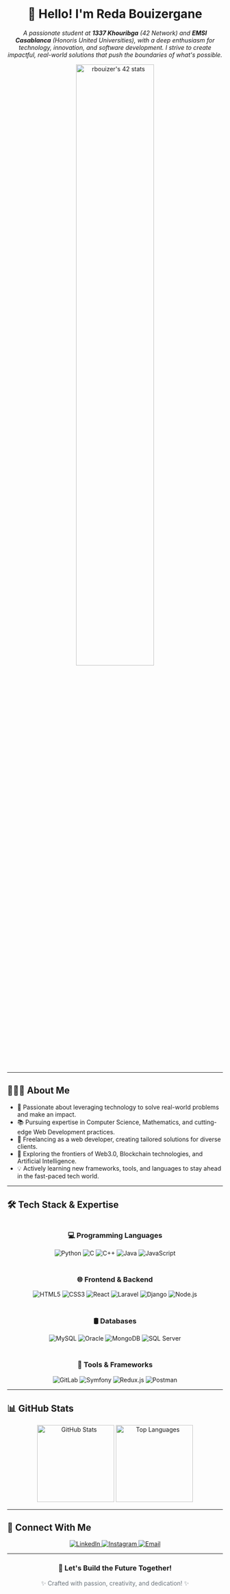 <h1 align="center">👋 Hello! I'm Reda Bouizergane</h1>

<p align="center">
  <em>
    A passionate student at <strong>1337 Khouribga</strong> (42 Network) and <strong>EMSI Casablanca</strong> (Honoris United Universities), with a deep enthusiasm for technology, innovation, and software development. I strive to create impactful, real-world solutions that push the boundaries of what's possible.
  </em>
</p>

<div align="center">
  <img src="https://badge.mediaplus.ma/greenbinary/rbouizer" alt="rbouizer's 42 stats" width="60%"/>
</div>

---

<h2>👨🏻‍💻 About Me</h2>
<ul>
  <li>🌟 Passionate about leveraging technology to solve real-world problems and make an impact.</li>
  <li>📚 Pursuing expertise in Computer Science, Mathematics, and cutting-edge Web Development practices.</li>
  <li>🔧 Freelancing as a web developer, creating tailored solutions for diverse clients.</li>
  <li>🚀 Exploring the frontiers of Web3.0, Blockchain technologies, and Artificial Intelligence.</li>
  <li>💡 Actively learning new frameworks, tools, and languages to stay ahead in the fast-paced tech world.</li>
</ul>

---

<h2>🛠️ Tech Stack & Expertise</h2>
<div align="center" style="display: flex; flex-wrap: wrap; justify-content: space-evenly; gap: 20px;">

  <div style="flex: 1 1 300px; min-width: 250px;">
    <h3>💻 Programming Languages</h3>
    <img src="https://img.shields.io/badge/Python-3776AB?style=for-the-badge&logo=python&logoColor=white" alt="Python" />
    <img src="https://img.shields.io/badge/C-00599C?style=for-the-badge&logo=c&logoColor=white" alt="C" />
    <img src="https://img.shields.io/badge/C++-00599C?style=for-the-badge&logo=cplusplus&logoColor=white" alt="C++" />
    <img src="https://img.shields.io/badge/Java-007396?style=for-the-badge&logo=java&logoColor=white" alt="Java" />
    <img src="https://img.shields.io/badge/JavaScript-F7DF1E?style=for-the-badge&logo=javascript&logoColor=black" alt="JavaScript" />
  </div>

  <div style="flex: 1 1 300px; min-width: 250px;">
    <h3>🌐 Frontend & Backend</h3>
    <img src="https://img.shields.io/badge/HTML5-E34F26?style=for-the-badge&logo=html5&logoColor=white" alt="HTML5" />
    <img src="https://img.shields.io/badge/CSS3-1572B6?style=for-the-badge&logo=css3&logoColor=white" alt="CSS3" />
    <img src="https://img.shields.io/badge/React-61DAFB?style=for-the-badge&logo=react&logoColor=black" alt="React" />
    <img src="https://img.shields.io/badge/Laravel-FF2D20?style=for-the-badge&logo=laravel&logoColor=white" alt="Laravel" />
    <img src="https://img.shields.io/badge/Django-092E20?style=for-the-badge&logo=django&logoColor=white" alt="Django" />
    <img src="https://img.shields.io/badge/Node.js-339933?style=for-the-badge&logo=nodedotjs&logoColor=white" alt="Node.js" />
  </div>

  <div style="flex: 1 1 300px; min-width: 250px;">
    <h3>🛢️ Databases</h3>
    <img src="https://img.shields.io/badge/MySQL-4479A1?style=for-the-badge&logo=mysql&logoColor=white" alt="MySQL" />
    <img src="https://img.shields.io/badge/Oracle-F80000?style=for-the-badge&logo=oracle&logoColor=white" alt="Oracle" />
    <img src="https://img.shields.io/badge/MongoDB-47A248?style=for-the-badge&logo=mongodb&logoColor=white" alt="MongoDB" />
    <img src="https://img.shields.io/badge/SQL%20Server-CC2927?style=for-the-badge&logo=microsoftsqlserver&logoColor=white" alt="SQL Server" />
  </div>

  <div style="flex: 1 1 300px; min-width: 250px;">
    <h3>🔧 Tools & Frameworks</h3>
    <img src="https://img.shields.io/badge/GitLab-FC6D26?style=for-the-badge&logo=gitlab&logoColor=white" alt="GitLab" />
    <img src="https://img.shields.io/badge/Symfony-000000?style=for-the-badge&logo=symfony&logoColor=white" alt="Symfony" />
    <img src="https://img.shields.io/badge/Redux-764ABC?style=for-the-badge&logo=redux&logoColor=white" alt="Redux.js" />
    <img src="https://img.shields.io/badge/Postman-FF6C37?style=for-the-badge&logo=postman&logoColor=white" alt="Postman" />
  </div>

</div>

---

<h2>📊 GitHub Stats</h2>
<div align="center">
  <img height="180em" src="https://github-readme-stats.vercel.app/api?username=Redabouizer&theme=radical&show_icons=true" alt="GitHub Stats" />
  <img height="180em" src="https://github-readme-stats.vercel.app/api/top-langs/?username=Redabouizer&theme=radical&layout=compact" alt="Top Languages" />
</div>

---

<h2>🤝 Connect With Me</h2>
<div align="center">
  <a href="https://www.linkedin.com/in/reda-bouizergane" target="_blank">
    <img src="https://img.shields.io/badge/LinkedIn-0077B5?style=for-the-badge&logo=linkedin&logoColor=white" alt="LinkedIn" />
  </a>
  <a href="https://www.instagram.com/reda_bouize" target="_blank">
    <img src="https://img.shields.io/badge/Instagram-E4405F?style=for-the-badge&logo=instagram&logoColor=white" alt="Instagram" />
  </a>
  <a href="mailto:redabouizergane6@gmail.com" target="_blank">
    <img src="https://img.shields.io/badge/Email-D14836?style=for-the-badge&logo=gmail&logoColor=white" alt="Email" />
  </a>
</div>

---

<h3 align="center">🌟 Let's Build the Future Together!</h3>
<p align="center" style="color: #6c757d;">✨ Crafted with passion, creativity, and dedication! ✨</p>
